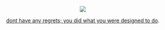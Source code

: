 <p align="center">
<img src="https://files.catbox.moe/74bqj2.jpg"/>
</p>
<p align="center">
<a href="https://youtu.be/sf0XLOloDaA?si=IXaEAENXuC73Zzkv">dont have any regrets; you did what you were designed to do</a>.
</p>
